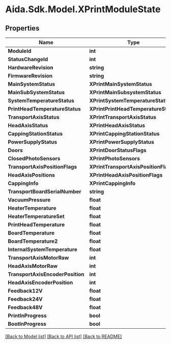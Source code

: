 # Aida.Sdk.Model.XPrintModuleState

## Properties

Name | Type | Description | Notes
------------ | ------------- | ------------- | -------------
**ModuleId** | **int** |  | [optional] 
**StatusChangeId** | **int** |  | [optional] 
**HardwareRevision** | **string** |  | [optional] 
**FirmwareRevision** | **string** |  | [optional] 
**MainSystemStatus** | **XPrintMainSystemStatus** |  | [optional] 
**MainSubSystemStatus** | **XPrintMainSubsystemStatus** |  | [optional] 
**SystemTemperatureStatus** | **XPrintSystemTemperatureStatus** |  | [optional] 
**PrintHeadTemperatureStatus** | **XPrintPrintHeadTemperatureStatus** |  | [optional] 
**TransportAxisStatus** | **XPrintTransportAxisStatus** |  | [optional] 
**HeadAxisStatus** | **XPrintHeadAxisStatus** |  | [optional] 
**CappingStationStatus** | **XPrintCappingStationStatus** |  | [optional] 
**PowerSupplyStatus** | **XPrintPowerSupplyStatus** |  | [optional] 
**Doors** | **XPrintDoorStatusFlags** |  | [optional] 
**ClosedPhotoSensors** | **XPrintPhotoSensors** |  | [optional] 
**TransportAxisPositionFlags** | **XPrintTransportAxisPositionFlags** |  | [optional] 
**HeadAxisPositions** | **XPrintHeadAxisPositionFlags** |  | [optional] 
**CappingInfo** | **XPrintCappingInfo** |  | [optional] 
**TransportBoardSerialNumber** | **string** |  | [optional] 
**VacuumPressure** | **float** |  | [optional] 
**HeaterTemperature** | **float** |  | [optional] 
**HeaterTemperatureSet** | **float** |  | [optional] 
**PrintHeadTemperature** | **float** |  | [optional] 
**BoardTemperature** | **float** |  | [optional] 
**BoardTemperature2** | **float** |  | [optional] 
**InternalSystemTemperature** | **float** |  | [optional] 
**TransportAxisMotorRaw** | **int** |  | [optional] 
**HeadAxisMotorRaw** | **int** |  | [optional] 
**TransportAxisEncoderPosition** | **int** |  | [optional] 
**HeadAxisEncoderPosition** | **int** |  | [optional] 
**Feedback12V** | **float** |  | [optional] 
**Feedback24V** | **float** |  | [optional] 
**Feedback48V** | **float** |  | [optional] 
**PrintInProgress** | **bool** |  | [optional] 
**BootInProgress** | **bool** |  | [optional] 

[[Back to Model list]](../README.md#documentation-for-models) [[Back to API list]](../README.md#documentation-for-api-endpoints) [[Back to README]](../README.md)

